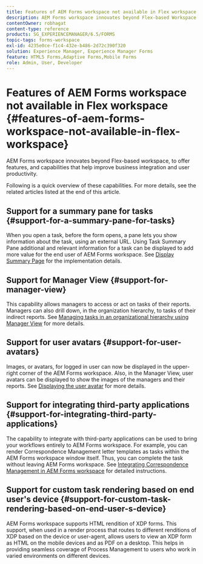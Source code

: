 ```yaml
---
title: Features of AEM Forms workspace not available in Flex workspace
description: AEM Forms workspace innovates beyond Flex-based Workspace. Read about differences in features and capabilities.
contentOwner: robhagat
content-type: reference
products: SG_EXPERIENCEMANAGER/6.5/FORMS
topic-tags: forms-workspace
exl-id: 4235e0ce-f1c4-432e-b486-2d72c390f320
solution: Experience Manager, Experience Manager Forms
feature: HTML5 Forms,Adaptive Forms,Mobile Forms
role: Admin, User, Developer
---
```

# Features of AEM Forms workspace not available in Flex workspace {#features-of-aem-forms-workspace-not-available-in-flex-workspace}

AEM Forms workspace innovates beyond Flex-based workspace, to offer features, and capabilities that help improve business integration and user productivity.

Following is a quick overview of these capabilities. For more details, see the related articles listed at the end of this article.

## Support for a summary pane for tasks {#support-for-a-summary-pane-for-tasks}

When you open a task, before the form opens, a pane lets you show information about the task, using an external URL. Using Task Summary Pane additional and relevant information for a task can be displayed to add more value for the end user of AEM Forms workspace. See [Display Summary Page](/help/forms/using/displaying-information-task-summary-pane.md) for the implementation details.

## Support for Manager View {#support-for-manager-view}

This capability allows managers to access or act on tasks of their reports. Managers can also drill down, in the organization hierarchy, to tasks of their indirect reports. See [Managing tasks in an organizational hierarchy using Manager View](/help/forms/using/tasks-organizational-hierarchy-using-manager.md) for more details.

## Support for user avatars {#support-for-user-avatars}

Images, or avatars, for logged in user can now be displayed in the upper-right corner of the AEM Forms workspace. Also, in the Manager View, user avatars can be displayed to show the images of the managers and their reports. See [Displaying the user avatar](/help/forms/using/displaying-user-avatar.md) for more details.

## Support for integrating third-party applications {#support-for-integrating-third-party-applications}

The capability to integrate with third-party applications can be used to bring your workflows entirely to AEM Forms workspace. For example, you can render Correspondence Management letter templates as tasks within the AEM Forms workspace window itself. Thus, you can complete the task without leaving AEM Forms workspace. See [Integrating Correspondence Management in AEM Forms workspace](/help/forms/using/integrating-correspondence-management-html-workspace.md) for detailed instructions.

## Support for custom task rendering based on end user's device {#support-for-custom-task-rendering-based-on-end-user-s-device}

AEM Forms workspace supports HTML rendition of XDP forms. This support, when used in a render process that routes to different renditions of XDP based on the device or user-agent, allows users to view an XDP form as HTML on the mobile devices and as PDF on a desktop. This helps in providing seamless coverage of Process Management to users who work in varied environments on different devices.
